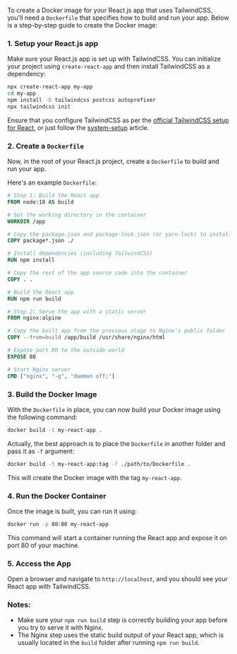 To create a Docker image for your React.js app that uses TailwindCSS, you'll need a `Dockerfile` that specifies how to build and run your app. Below is a step-by-step guide to create the Docker image:

### 1. Setup your React.js app
Make sure your React.js app is set up with TailwindCSS. You can initialize your project using `create-react-app` and then install TailwindCSS as a dependency:

```bash
npx create-react-app my-app
cd my-app
npm install -D tailwindcss postcss autoprefixer
npx tailwindcss init
```

Ensure that you configure TailwindCSS as per the [official TailwindCSS setup for React](https://tailwindcss.com/docs/guides/create-react-app), or just follow the [system-setup](./system-setup.md) article.

### 2. Create a `Dockerfile`
Now, in the root of your React.js project, create a `Dockerfile` to build and run your app.

Here's an example `Dockerfile`:

```dockerfile
# Step 1: Build the React app
FROM node:18 AS build

# Set the working directory in the container
WORKDIR /app

# Copy the package.json and package-lock.json (or yarn.lock) to install dependencies
COPY package*.json ./

# Install dependencies (including TailwindCSS)
RUN npm install

# Copy the rest of the app source code into the container
COPY . .

# Build the React app
RUN npm run build

# Step 2: Serve the app with a static server
FROM nginx:alpine

# Copy the built app from the previous stage to Nginx's public folder
COPY --from=build /app/build /usr/share/nginx/html

# Expose port 80 to the outside world
EXPOSE 80

# Start Nginx server
CMD ["nginx", "-g", "daemon off;"]
```

### 3. Build the Docker Image
With the `Dockerfile` in place, you can now build your Docker image using the following command:

```bash
docker build -t my-react-app .
```

Actually, the best approach is to place the `Dockerfile` in another folder and pass it as `-f` argument:

```bash
docker build -t my-react-app:tag -f ./path/to/Dockerfile .
```

This will create the Docker image with the tag `my-react-app`.

### 4. Run the Docker Container
Once the image is built, you can run it using:

```bash
docker run -p 80:80 my-react-app
```

This command will start a container running the React app and expose it on port 80 of your machine.

### 5. Access the App
Open a browser and navigate to `http://localhost`, and you should see your React app with TailwindCSS.

### Notes:
- Make sure your `npm run build` step is correctly building your app before you try to serve it with Nginx.
- The Nginx step uses the static build output of your React app, which is usually located in the `build` folder after running `npm run build`.
